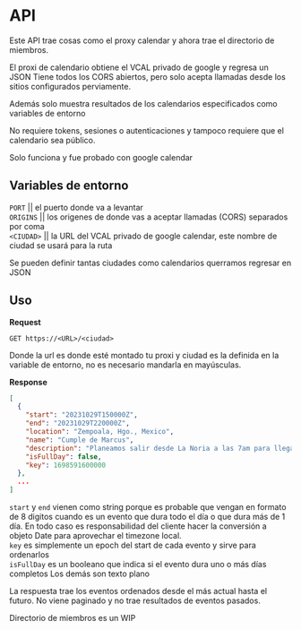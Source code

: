 API
==============

Este API trae cosas como el proxy calendar y ahora trae el directorio de miembros.

El proxi de calendario obtiene el VCAL privado de google y regresa un JSON
Tiene todos los CORS abiertos, pero solo acepta llamadas desde los sitios
configurados perviamente.

Además solo muestra resultados de los calendarios especificados como variables
de entorno

No requiere tokens, sesiones o autenticaciones y tampoco requiere que el calendario sea público.

Solo funciona y fue probado con google calendar

## Variables de entorno

`PORT` || el puerto donde va a levantar  
`ORIGINS` || los origenes de donde vas a aceptar llamadas (CORS) separados por coma  
`<CIUDAD>` || la URL del VCAL privado de google calendar, este nombre de ciudad se usará para la ruta

Se pueden definir tantas ciudades como calendarios querramos regresar en JSON


## Uso
**Request**
```
GET https://<URL>/<ciudad>
```
Donde la url es donde esté montado tu proxi y ciudad es la definida en la variable de entorno, no es necesario mandarla en mayúsculas.

**Response**
```json
[
  {
    "start": "20231029T150000Z",
    "end": "20231029T220000Z",
    "location": "Zempoala, Hgo., Mexico",
    "name": "Cumple de Marcus",
    "description": "Planeamos salir desde La Noria a las 7am para llegar 10am a Zempoala. El regreso es a las 4pm para llegar 7pm a Qro.",
    "isFullDay": false,
    "key": 1698591600000
  },
  ...
]
```
`start` y `end` vienen como string porque es probable que vengan en formato de 8 digitos cuando es un evento que dura todo el día o que dura más de 1 día. En todo caso es responsabilidad del cliente hacer la conversión a objeto Date para aprovechar el timezone local.  
`key` es simplemente un epoch del start de cada evento y sirve para ordenarlos  
`isFullDay` es un booleano que indica si el evento dura uno o más días completos
Los demás son texto plano

La respuesta trae los eventos ordenados desde el más actual hasta el futuro. No viene paginado y no trae resultados de eventos pasados.

Directorio de miembros es un WIP
